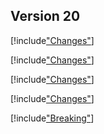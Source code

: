 
## Version 20

[!include["Changes"](./_changes.00.00.md)]

[!include["Changes"](./_changes.00.01.md)]

[!include["Changes"](./_changes.00.02.md)]

[!include["Changes"](./_changes.00.03.md)]

[!include["Breaking"](./_brc20.00.md)]
